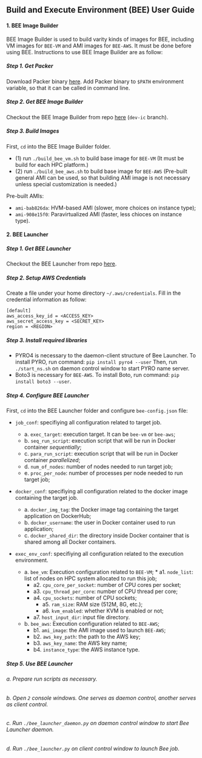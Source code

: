 ## Build and Execute Environment (BEE) User Guide
#### 1. BEE Image Builder
BEE Image Builder is used to build varity kinds of images for BEE, including VM images for `BEE-VM` and AMI images for `BEE-AWS`. It must be done before using BEE. Instructions to use BEE Image Builder are as follow:

##### Step 1. Get Packer
Download Packer binary [here](https://www.packer.io/downloads.html). Add Packer binary to `$PATH` environment variable, so that it can be called in command line.

##### Step 2. Get BEE Image Builder
Checkout the BEE Image Builder from repo [here](https://gitlab.lanl.gov/BEE/packer-qemu/tree/dev-ic) (`dev-ic` branch).
##### Step 3. Build Images
First, `cd` into the BEE Image Builder folder. 
* (1) run `./build_bee_vm.sh` to build base image for `BEE-VM` (It must be build for each HPC platform.)
* (2) run `./build_bee_aws.sh` to build base image for `BEE-AWS` (Pre-built general AMI  can be used, so that building AMI image is not necessary unless special customization is needed.)

Pre-built AMIs:
* `ami-bab826da`: HVM-based AMI (slower, more choices on instance type);
* `ami-908e15f0`: Paravirtualized AMI (faster, less chioces on instance type).


#### 2. BEE Launcher
##### Step 1. Get BEE Launcher
Checkout the BEE Launcher from repo [here](https://gitlab.lanl.gov/BEE/BEE_Launcher_Integration).

##### Step 2. Setup AWS Credentials
Create a file under your home directory `~/.aws/credentials`.
Fill in the credential information as follow:
````
[default]
aws_access_key_id = <ACCESS_KEY>
aws_secret_access_key = <SECRET_KEY>
region = <REGION>
````

##### Step 3. Install required libraries
* PYRO4 is necessary to the daemon-client structure of Bee Launcher. To install PYRO, run command: `pip install pyro4 --user` Then, run `./start_ns.sh` on daemon control window to start PYRO name server.
* Boto3 is necessary for `BEE-AWS`. To install Boto, run command: `pip install boto3 --user`.

##### Step 4. Configure BEE Launcher
First, `cd` into the BEE Launcher folder and configure `bee-config.json` file:

* `job_conf`: specifiying all configuration related to target job.
	 * a. `exec_target`: execution target. It can be `bee-vm` or `bee-aws`;
	 * b. `seq_run_script`: execution script that will be run in Docker container *sequentially*;
	 * c. `para_run_script`: execution script that will be run in Docker container *parallelized*;
	 * d. `num_of_nodes`: number of nodes needed to run target job;
	 * e. `proc_per_node`: number of processes per node needed to run target job;

* `docker_conf`: specifiying all configuration related to the docker image containing the target job.
	* a. `docker_img_tag`: the Docker image tag containing the target application on DockerHub;
	* b. `docker_username`: the user in Docker container used to run application;
	* c. `docker_shared_dir`: the directory inside Docker container that is shared among all Docker containers.

* `exec_env_conf`: specifiying all configuration related to the execution environment.
	* a. `bee_vm`: Execution configuration related to `BEE-VM`;
          * a1. `node_list`: list of nodes on HPC system allocated to run this job;
	  * a2. `cpu_core_per_socket`: number of CPU cores per socket;
	  * a3. `cpu_thread_per_core`: number of CPU thread per core;
	  * a4. `cpu_sockets`: number of CPU sockets;
          * a5. `ram_size`: RAM size (512M, 8G, etc.);
          * a6. `kvm_enabled`: whether KVM is enabled or not;
	  * a7. `host_input_dir`: input file directory.
	* b. `bee_aws`: Execution configuration related to `BEE-AWS`;
		* b1. `ami_image`: the AMI image used to launch `BEE-AWS`;
		* b2. `aws_key_path`: the path to the AWS key;
		* b3. `aws_key_name`: the AWS key name;
		* b4. `instance_type`: the AWS instance type.

##### Step 5. Use BEE Launcher
###### a. Prepare run scripts as necessary.
###### b. Open `2` console windows. One serves as daemon control, another serves as client control.
###### c. Run `./bee_launcher_daemon.py` on daemon control window to start Bee Launcher daemon.
###### d. Run `./bee_launcher.py` on client control window to launch Bee job.






